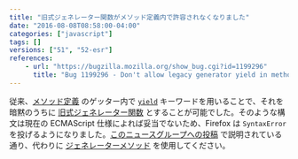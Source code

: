 ```yaml
---
title: "旧式ジェネレーター関数がメソッド定義内で許容されなくなりました"
date: "2016-08-08T08:58:00-04:00"
categories: ["javascript"]
tags: []
versions: ["51", "52-esr"]
references:
    - url: "https://bugzilla.mozilla.org/show_bug.cgi?id=1199296"
      title: "Bug 1199296 - Don't allow legacy generator yield in method definitions"
---
```

従来、[メソッド定義](https://developer.mozilla.org/docs/Web/JavaScript/Reference/Functions/Method_definitions) のゲッター内で [`yield`](https://developer.mozilla.org/docs/Web/JavaScript/Reference/Operators/yield) キーワードを用いることで、それを暗黙のうちに [旧式ジェネレーター関数](https://developer.mozilla.org/docs/Web/JavaScript/Reference/Statements/Legacy_generator_function) とすることが可能でした。そのような構文は現在の ECMAScript 仕様によれば妥当でないため、Firefox は `SyntaxError` を投げるようになりました。[このニュースグループへの投稿](https://groups.google.com/d/topic/firefox-dev/2AklfAAFQuw/discussion) で説明されている通り、代わりに [ジェネレーターメソッド](https://developer.mozilla.org/docs/Web/JavaScript/Reference/Functions/Method_definitions#Shorthand_generator_methods) を使用してください。
